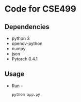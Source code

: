 # Code for CSE499

## Dependencies

- python 3
- opencv-python
- numpy
- json
- Pytorch 0.4.1

## Usage

- Run - 

  ```python
  python app.py
  ```

